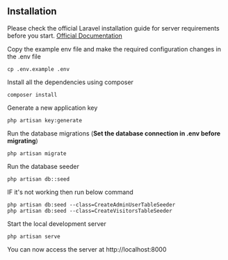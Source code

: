 
## Installation

Please check the official Laravel installation guide for server requirements before you start. [Official Documentation](https://laravel.com/docs/5.6/installation#installation)

Copy the example env file and make the required configuration changes in the .env file

    cp .env.example .env

Install all the dependencies using composer

    composer install

Generate a new application key

    php artisan key:generate

Run the database migrations (**Set the database connection in .env before migrating**)

    php artisan migrate

Run the database seeder

    php artisan db::seed

IF it's not working then run below command

    php artisan db:seed --class=CreateAdminUserTableSeeder
    php artisan db:seed --class=CreateVisitorsTableSeeder

Start the local development server

    php artisan serve

You can now access the server at http://localhost:8000
